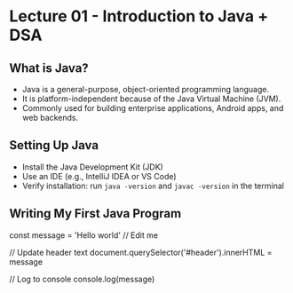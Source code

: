 # Lecture 01 - Introduction to Java + DSA

## What is Java?

- Java is a general-purpose, object-oriented programming language.
- It is platform-independent because of the Java Virtual Machine (JVM).
- Commonly used for building enterprise applications, Android apps, and web backends.

## Setting Up Java

- Install the Java Development Kit (JDK)
- Use an IDE (e.g., IntelliJ IDEA or VS Code)
- Verify installation: run `java -version` and `javac -version` in the terminal

## Writing My First Java Program

const message = 'Hello world' // Edit me

// Update header text
document.querySelector('#header').innerHTML = message

// Log to console
console.log(message)

